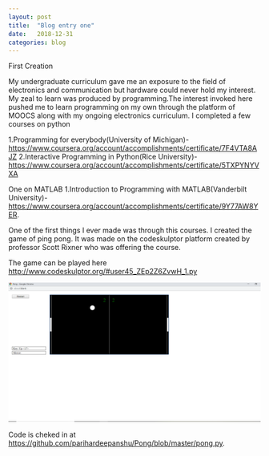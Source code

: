 ```yaml
---
layout: post
title:  "Blog entry one"
date:   2018-12-31 
categories: blog
---
```


First Creation


My undergraduate curriculum gave me an exposure to the field of electronics and communication but hardware could never hold my interest. My zeal to learn was produced by programming.The interest invoked here pushed me to learn programming on my own through the platform of MOOCS along with my ongoing electronics curriculum. I completed a few courses on python 

1.Programming for everybody(University of Michigan)-https://www.coursera.org/account/accomplishments/certificate/7F4VTA8AJZ
2.Interactive Programming in Python(Rice University)- https://www.coursera.org/account/accomplishments/certificate/5TXPYNYVXA

One on MATLAB
1.Introduction to Programming with MATLAB(Vanderbilt University)-https://www.coursera.org/account/accomplishments/certificate/9Y77AW8YER.

One of the first things I ever made was through this courses. I created the game of ping pong. It was made on the codeskulptor platform created by professor Scott Rixner who was offering the course. 

The game can be played here 
http://www.codeskulptor.org/#user45_ZEp2Z6ZvwH_1.py

![Image](https://github.com/parihardeepanshu/parihardeepanshu.github.io/blob/master/Pong.png)

Code is cheked in at https://github.com/parihardeepanshu/Pong/blob/master/pong.py.
